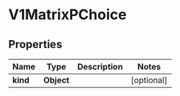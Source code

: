 
# V1MatrixPChoice

## Properties
Name | Type | Description | Notes
------------ | ------------- | ------------- | -------------
**kind** | **Object** |  |  [optional]



